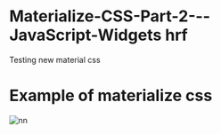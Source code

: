 # Materialize-CSS-Part-2---JavaScript-Widgets hrf
Testing new material css

# Example of materialize css 

![nn](https://user-images.githubusercontent.com/12325386/27264568-fe32f088-54b3-11e7-9e8b-04fb23663d19.jpg)
